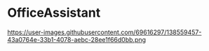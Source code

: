 # OfficeAssistant
https://user-images.githubusercontent.com/69616297/138559457-43a0764e-33b1-4078-aebc-28ee1f66d0bb.png
